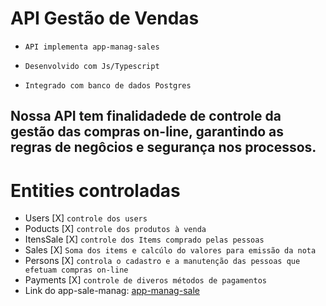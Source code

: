 # API Gestão de Vendas

- `API implementa app-manag-sales`

- `Desenvolvido com Js/Typescript`

- `Integrado com banco de dados Postgres`

## Nossa API tem finalidadede de controle da gestão das compras on-line, garantindo as regras de negôcios e segurança nos processos.

# Entities controladas
- Users [X] `controle dos users`
- Poducts [X] `controle dos produtos à venda`
- ItensSale [X] `controle dos Items comprado pelas pessoas`
- Sales [X] `Soma dos items e calcúlo do valores para emissão da nota`
- Persons [X] `controla o cadastro e a manutenção das pessoas que efetuam compras on-line`
- Payments [X] `controle de diveros métodos de pagamentos`
- Link do app-sale-manag: [app-manag-sale](https://github.com/Ademir2021/app-manag-sales-js)
